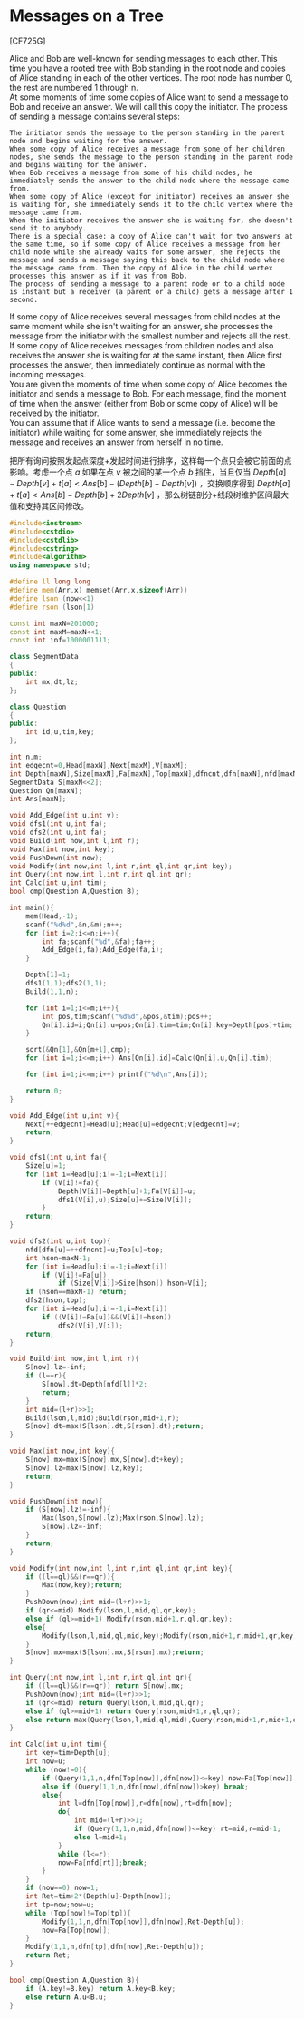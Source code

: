 # Messages on a Tree
[CF725G]

Alice and Bob are well-known for sending messages to each other. This time you have a rooted tree with Bob standing in the root node and copies of Alice standing in each of the other vertices. The root node has number 0, the rest are numbered 1 through n.  
At some moments of time some copies of Alice want to send a message to Bob and receive an answer. We will call this copy the initiator. The process of sending a message contains several steps:

    The initiator sends the message to the person standing in the parent node and begins waiting for the answer.
    When some copy of Alice receives a message from some of her children nodes, she sends the message to the person standing in the parent node and begins waiting for the answer.
    When Bob receives a message from some of his child nodes, he immediately sends the answer to the child node where the message came from.
    When some copy of Alice (except for initiator) receives an answer she is waiting for, she immediately sends it to the child vertex where the message came from.
    When the initiator receives the answer she is waiting for, she doesn't send it to anybody.
    There is a special case: a copy of Alice can't wait for two answers at the same time, so if some copy of Alice receives a message from her child node while she already waits for some answer, she rejects the message and sends a message saying this back to the child node where the message came from. Then the copy of Alice in the child vertex processes this answer as if it was from Bob.
    The process of sending a message to a parent node or to a child node is instant but a receiver (a parent or a child) gets a message after 1 second. 

If some copy of Alice receives several messages from child nodes at the same moment while she isn't waiting for an answer, she processes the message from the initiator with the smallest number and rejects all the rest. If some copy of Alice receives messages from children nodes and also receives the answer she is waiting for at the same instant, then Alice first processes the answer, then immediately continue as normal with the incoming messages.  
You are given the moments of time when some copy of Alice becomes the initiator and sends a message to Bob. For each message, find the moment of time when the answer (either from Bob or some copy of Alice) will be received by the initiator.  
You can assume that if Alice wants to send a message (i.e. become the initiator) while waiting for some answer, she immediately rejects the message and receives an answer from herself in no time.

把所有询问按照发起点深度+发起时间进行排序，这样每一个点只会被它前面的点影响。考虑一个点 $a$ 如果在点 $v$ 被之间的某一个点 $b$ 挡住，当且仅当 $Depth[a]-Depth[v]+t[a] < Ans[b]-(Depth[b]-Depth[v])$ ，交换顺序得到 $Depth[a]+t[a] < Ans[b]-Depth[b]+2Depth[v]$ ，那么树链剖分+线段树维护区间最大值和支持其区间修改。

```cpp
#include<iostream>
#include<cstdio>
#include<cstdlib>
#include<cstring>
#include<algorithm>
using namespace std;

#define ll long long
#define mem(Arr,x) memset(Arr,x,sizeof(Arr))
#define lson (now<<1)
#define rson (lson|1)

const int maxN=201000;
const int maxM=maxN<<1;
const int inf=1000001111;

class SegmentData
{
public:
	int mx,dt,lz;
};

class Question
{
public:
	int id,u,tim,key;
};

int n,m;
int edgecnt=0,Head[maxN],Next[maxM],V[maxM];
int Depth[maxN],Size[maxN],Fa[maxN],Top[maxN],dfncnt,dfn[maxN],nfd[maxN];
SegmentData S[maxN<<2];
Question Qn[maxN];
int Ans[maxN];

void Add_Edge(int u,int v);
void dfs1(int u,int fa);
void dfs2(int u,int fa);
void Build(int now,int l,int r);
void Max(int now,int key);
void PushDown(int now);
void Modify(int now,int l,int r,int ql,int qr,int key);
int Query(int now,int l,int r,int ql,int qr);
int Calc(int u,int tim);
bool cmp(Question A,Question B);

int main(){
	mem(Head,-1);
	scanf("%d%d",&n,&m);n++;
	for (int i=2;i<=n;i++){
		int fa;scanf("%d",&fa);fa++;
		Add_Edge(i,fa);Add_Edge(fa,i);
	}

	Depth[1]=1;
	dfs1(1,1);dfs2(1,1);
	Build(1,1,n);

	for (int i=1;i<=m;i++){
		int pos,tim;scanf("%d%d",&pos,&tim);pos++;
		Qn[i].id=i;Qn[i].u=pos;Qn[i].tim=tim;Qn[i].key=Depth[pos]+tim;
	}

	sort(&Qn[1],&Qn[m+1],cmp);
	for (int i=1;i<=m;i++) Ans[Qn[i].id]=Calc(Qn[i].u,Qn[i].tim);

	for (int i=1;i<=m;i++) printf("%d\n",Ans[i]);

	return 0;
}

void Add_Edge(int u,int v){
	Next[++edgecnt]=Head[u];Head[u]=edgecnt;V[edgecnt]=v;
	return;
}

void dfs1(int u,int fa){
	Size[u]=1;
	for (int i=Head[u];i!=-1;i=Next[i])
		if (V[i]!=fa){
			Depth[V[i]]=Depth[u]+1;Fa[V[i]]=u;
			dfs1(V[i],u);Size[u]+=Size[V[i]];
		}
	return;
}

void dfs2(int u,int top){
	nfd[dfn[u]=++dfncnt]=u;Top[u]=top;
	int hson=maxN-1;
	for (int i=Head[u];i!=-1;i=Next[i])
		if (V[i]!=Fa[u])
			if (Size[V[i]]>Size[hson]) hson=V[i];
	if (hson==maxN-1) return;
	dfs2(hson,top);
	for (int i=Head[u];i!=-1;i=Next[i])
		if ((V[i]!=Fa[u])&&(V[i]!=hson))
			dfs2(V[i],V[i]);
	return;
}

void Build(int now,int l,int r){
	S[now].lz=-inf;
	if (l==r){
		S[now].dt=Depth[nfd[l]]*2;
		return;
	}
	int mid=(l+r)>>1;
	Build(lson,l,mid);Build(rson,mid+1,r);
	S[now].dt=max(S[lson].dt,S[rson].dt);return;
}

void Max(int now,int key){
	S[now].mx=max(S[now].mx,S[now].dt+key);
	S[now].lz=max(S[now].lz,key);
	return;
}

void PushDown(int now){
	if (S[now].lz!=-inf){
		Max(lson,S[now].lz);Max(rson,S[now].lz);
		S[now].lz=-inf;
	}
	return;
}

void Modify(int now,int l,int r,int ql,int qr,int key){
	if ((l==ql)&&(r==qr)){
		Max(now,key);return;
	}
	PushDown(now);int mid=(l+r)>>1;
	if (qr<=mid) Modify(lson,l,mid,ql,qr,key);
	else if (ql>=mid+1) Modify(rson,mid+1,r,ql,qr,key);
	else{
		Modify(lson,l,mid,ql,mid,key);Modify(rson,mid+1,r,mid+1,qr,key);
	}
	S[now].mx=max(S[lson].mx,S[rson].mx);return;
}

int Query(int now,int l,int r,int ql,int qr){
	if ((l==ql)&&(r==qr)) return S[now].mx;
	PushDown(now);int mid=(l+r)>>1;
	if (qr<=mid) return Query(lson,l,mid,ql,qr);
	else if (ql>=mid+1) return Query(rson,mid+1,r,ql,qr);
	else return max(Query(lson,l,mid,ql,mid),Query(rson,mid+1,r,mid+1,qr));
}

int Calc(int u,int tim){
	int key=tim+Depth[u];
	int now=u;
	while (now!=0){
		if (Query(1,1,n,dfn[Top[now]],dfn[now])<=key) now=Fa[Top[now]];
		else if (Query(1,1,n,dfn[now],dfn[now])>key) break;
		else{
			int l=dfn[Top[now]],r=dfn[now],rt=dfn[now];
			do{
				int mid=(l+r)>>1;
				if (Query(1,1,n,mid,dfn[now])<=key) rt=mid,r=mid-1;
				else l=mid+1;
			}
			while (l<=r);
			now=Fa[nfd[rt]];break;
		}
	}
	if (now==0) now=1;
	int Ret=tim+2*(Depth[u]-Depth[now]);
	int tp=now;now=u;
	while (Top[now]!=Top[tp]){
		Modify(1,1,n,dfn[Top[now]],dfn[now],Ret-Depth[u]);
		now=Fa[Top[now]];
	}
	Modify(1,1,n,dfn[tp],dfn[now],Ret-Depth[u]);
	return Ret;
}

bool cmp(Question A,Question B){
	if (A.key!=B.key) return A.key<B.key;
	else return A.u<B.u;
}
```